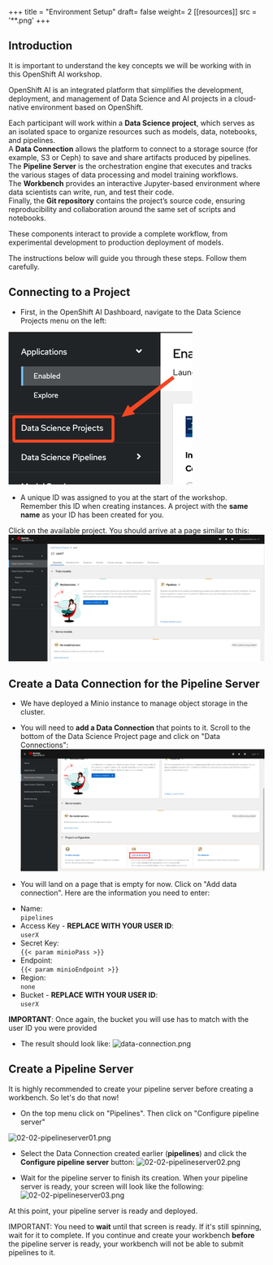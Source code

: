 +++
title = "Environment Setup"
draft= false
weight= 2
[[resources]]
  src = '**.png'
+++

## Introduction

It is important to understand the key concepts we will be working with in this OpenShift AI workshop.

OpenShift AI is an integrated platform that simplifies the development, deployment, and management of Data Science and AI projects in a cloud-native environment based on OpenShift.

Each participant will work within a **Data Science project**, which serves as an isolated space to organize resources such as models, data, notebooks, and pipelines.  
A **Data Connection** allows the platform to connect to a storage source (for example, S3 or Ceph) to save and share artifacts produced by pipelines.  
The **Pipeline Server** is the orchestration engine that executes and tracks the various stages of data processing and model training workflows.  
The **Workbench** provides an interactive Jupyter-based environment where data scientists can write, run, and test their code.  
Finally, the **Git repository** contains the project’s source code, ensuring reproducibility and collaboration around the same set of scripts and notebooks.

These components interact to provide a complete workflow, from experimental development to production deployment of models.

The instructions below will guide you through these steps. Follow them carefully.

## Connecting to a Project

* First, in the OpenShift AI Dashboard, navigate to the Data Science Projects menu on the left:

![02-02-ds-proj-nav](02-02-ds-proj-nav.png)

* A unique ID was assigned to you at the start of the workshop. Remember this ID when creating instances. A project with the **same name** as your ID has been created for you.

Click on the available project. You should arrive at a page similar to this:
![project-empty-state](project-empty-state.png)

## Create a Data Connection for the Pipeline Server

* We have deployed a Minio instance to manage object storage in the cluster.
* You will need to **add a Data Connection** that points to it. Scroll to the bottom of the Data Science Project page and click on "Data Connections":
![02-02-add-dc.png](02-02-add-dc.png)

* You will land on a page that is empty for now. Click on "Add data connection". Here are the information you need to enter:
- Name:  
```pipelines```
- Access Key - **REPLACE WITH YOUR USER ID**:  
```userX```
- Secret Key:  
```{{< param minioPass >}}```
- Endpoint:  
```{{< param minioEndpoint >}}```
- Region:  
```none```
- Bucket - **REPLACE WITH YOUR USER ID**:  
```userX```

**IMPORTANT**: Once again, the bucket you will use has to match with the user ID you were provided

* The result should look like:
![data-connection.png](data-connection.png)

## Create a Pipeline Server

It is highly recommended to create your pipeline server before creating a workbench. So let's do that now!

* On the top menu click on "Pipelines". Then click on "Configure pipeline server"

![02-02-pipelineserver01.png](02-02-pipelineserver01.png)

* Select the Data Connection created earlier (**pipelines**) and click the **Configure pipeline server** button:
![02-02-pipelineserver02.png](02-02-pipelineserver02.png)

* Wait for the pipeline server to finish its creation. When your pipeline server is ready, your screen will look like the following:
![02-02-pipelineserver03.png](02-02-pipelineserver03.png)

At this point, your pipeline server is ready and deployed.

IMPORTANT: You need to **wait** until that screen is ready. If it's still spinning, wait for it to complete. If you continue and create your workbench **before** the pipeline server is ready, your workbench will not be able to submit pipelines to it.

